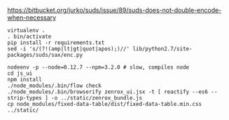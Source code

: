 
https://bitbucket.org/jurko/suds/issue/89/suds-does-not-double-encode-when-necessary
```
virtualenv .
. bin/activate
pip install -r requirements.txt
sed -i 's/(?!(amp|lt|gt|quot|apos);)//' lib/python2.7/site-packages/suds/sax/enc.py

nodeenv -p --node=0.12.7 --npm=3.2.0 # slow, compiles node
cd js_ui
npm install
./node_modules/.bin/flow check
./node_modules/.bin/browserify zenrox_ui.jsx -t [ reactify --es6 --strip-types ] -o ../static/zenrox_bundle.js
cp node_modules/fixed-data-table/dist/fixed-data-table.min.css ../static/
```
